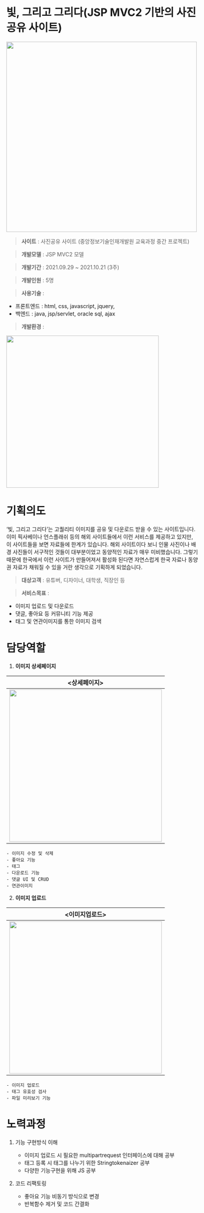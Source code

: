 # 빛, 그리고 그리다(JSP MVC2 기반의 사진공유 사이트)

<img src="https://user-images.githubusercontent.com/91710897/150929829-10bd84d6-1ebc-44fd-bfc7-1366e1b921bd.png" width="500">

> **사이트** : 사진공유 사이트 (중앙정보기술인재개발원 교육과정 중간 프로젝트)

> **개발모델** : JSP MVC2 모델

> **개발기간** : 2021.09.29 ~ 2021.10.21 (3주)

> **개발인원** : 5명

> **사용기술** : 
 - 프론트엔드 : html, css, javascript, jquery,
 - 백엔드 : java, jsp/servlet, oracle sql, ajax

>	**개발환경** : 
 <img src="https://user-images.githubusercontent.com/91710897/150970465-4d40e2f7-9739-4f19-816a-6220fef36393.png" width="400">


# 기획의도
‘빛, 그리고 그리다’는 고퀄리티 이미지를 공유 및 다운로드 받을 수 있는 사이트입니다. 이미 픽사베이나 언스플래쉬 등의 해외 사이트들에서 이런 서비스를 제공하고 있지만, 이 사이트들을 보면 자료들에 한계가 있습니다. 해외 사이트이다 보니 인물 사진이나 배경 사진들이 서구적인 것들이 대부분이었고 동양적인 자료가 매우 미비했습니다. 그렇기 때문에 한국에서 이런 사이트가 만들어져서 활성화 된다면 자연스럽게 한국 자료나 동양권 자료가 채워질 수 있을 거란 생각으로 기획하게 되었습니다.

 
>	**대상고객** : 유튜버, 디자이너, 대학생, 직장인 등

>	**서비스목표** : 
-	이미지 업로드 및 다운로드
-	댓글, 좋아요 등 커뮤니티 기능 제공
-	태그 및 연관이미지를 통한 이미지 검색


# 담당역할
1. **이미지 상세페이지**

|<상세페이지>|
|:-:|
|<img src="https://user-images.githubusercontent.com/91710897/150970670-01cfd1e3-ac2f-417a-9c7c-b3b99a84038d.png" width="400">|

    - 이미지 수정 및 삭제
    - 좋아요 기능
    - 태그
    - 다운로드 기능
    - 댓글 UI 및 CRUD
    - 연관이미지
    
2. **이미지 업로드** 

|<이미지업로드>|
|:-:|
|<img src="https://user-images.githubusercontent.com/91710897/150942164-95086050-7650-4f69-820e-32e15fa58350.png" width="400">|

    - 이미지 업로드
    - 태그 유효성 검사
    - 파일 미리보기 기능


# 노력과정
1. 기능 구현방식 이해
    - 이미지 업로드 시 필요한 multipartrequest 인터페이스에 대해 공부
    - 태그 등록 시 태그를 나누기 위한 Stringtokenaizer 공부
    - 다양한 기능구현을 위해 JS 공부

2. 코드 리팩토링
    - 좋아요 기능 비동기 방식으로 변경
    - 반복함수 제거 및 코드 간결화
    












